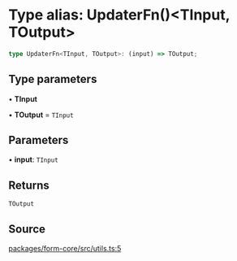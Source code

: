 # Type alias: UpdaterFn()\<TInput, TOutput\>

```ts
type UpdaterFn<TInput, TOutput>: (input) => TOutput;
```

## Type parameters

• **TInput**

• **TOutput** = `TInput`

## Parameters

• **input**: `TInput`

## Returns

`TOutput`

## Source

[packages/form-core/src/utils.ts:5](https://github.com/TanStack/form/blob/2fcee08730ef56cadb9b5937d06198bcc1fedcd7/packages/form-core/src/utils.ts#L5)
